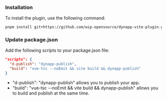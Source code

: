 ### Installation

To install the plugin, use the following command:

```sh
pnpm install git+https://github.com/wip-opensource/dynapp-vite-plugin.git
```

### Update package.json

Add the following scripts to your package.json file:

```json
"scripts": {
  "d-publish": "dynapp-publish",
  "build": "vue-tsc --noEmit && vite build && dynapp-publish"
}
```

* "d-publish": "dynapp-publish" allows you to publish your app.
* "build": "vue-tsc --noEmit && vite build && dynapp-publish" allows you to build and publish at the same time.